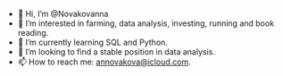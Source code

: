- 👋 Hi, I’m @Novakovanna
- 👀 I’m interested in farming, data analysis, investing, running and book reading.
- 🌱 I’m currently learning SQL and Python.
- 💞️ I’m looking to find a stable position in data analysis.
- 📫 How to reach me: annovakova@icloud.com.

<!---
Novakovanna/Novakovanna is a ✨ special ✨ repository because its `README.md` (this file) appears on your GitHub profile.
You can click the Preview link to take a look at your changes.
--->
